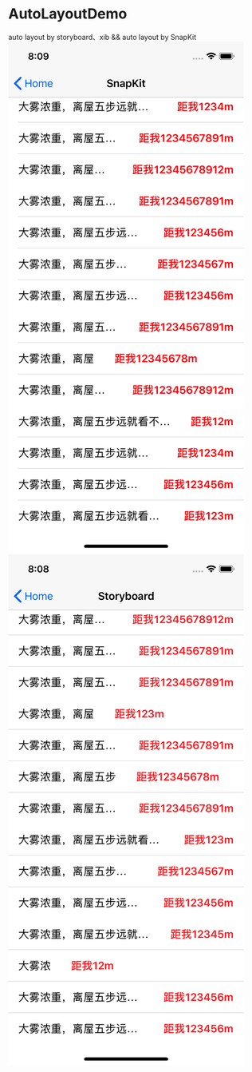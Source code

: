 # AutoLayoutDemo
auto layout by storyboard、xib &amp;&amp;  auto layout by SnapKit
![img](https://github.com/Kevin-007/AutoLayoutDemo/blob/master/snapkit.png)
![img](https://github.com/Kevin-007/AutoLayoutDemo/blob/master/storyboard.png)
